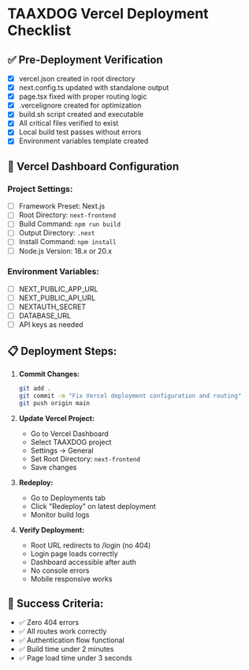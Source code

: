 # TAAXDOG Vercel Deployment Checklist

## ✅ Pre-Deployment Verification

- [x] vercel.json created in root directory
- [x] next.config.ts updated with standalone output
- [x] page.tsx fixed with proper routing logic
- [x] .vercelignore created for optimization
- [x] build.sh script created and executable
- [x] All critical files verified to exist
- [x] Local build test passes without errors
- [x] Environment variables template created

## 🚀 Vercel Dashboard Configuration

### Project Settings:
- [ ] Framework Preset: Next.js
- [ ] Root Directory: `next-frontend`
- [ ] Build Command: `npm run build`
- [ ] Output Directory: `.next`
- [ ] Install Command: `npm install`
- [ ] Node.js Version: 18.x or 20.x

### Environment Variables:
- [ ] NEXT_PUBLIC_APP_URL
- [ ] NEXT_PUBLIC_API_URL
- [ ] NEXTAUTH_SECRET
- [ ] DATABASE_URL
- [ ] API keys as needed

## 📋 Deployment Steps:

1. **Commit Changes:**
   ```bash
   git add .
   git commit -m "Fix Vercel deployment configuration and routing"
   git push origin main
   ```

2. **Update Vercel Project:**
   - Go to Vercel Dashboard
   - Select TAAXDOG project
   - Settings → General
   - Set Root Directory: `next-frontend`
   - Save changes

3. **Redeploy:**
   - Go to Deployments tab
   - Click "Redeploy" on latest deployment
   - Monitor build logs

4. **Verify Deployment:**
   - Root URL redirects to /login (no 404)
   - Login page loads correctly
   - Dashboard accessible after auth
   - No console errors
   - Mobile responsive works

## 🎯 Success Criteria:

- ✅ Zero 404 errors
- ✅ All routes work correctly
- ✅ Authentication flow functional
- ✅ Build time under 2 minutes
- ✅ Page load time under 3 seconds 